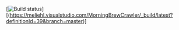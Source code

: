 [![Build status](https://meliehl.visualstudio.com/MorningBrewCrawler/_apis/build/status/MorningBrewCrawler%20CI?branch=master)][(https://meliehl.visualstudio.com/MorningBrewCrawler/_build/latest?definitionId=39&branch=master)]
